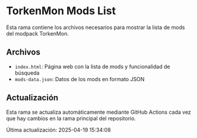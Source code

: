 # TorkenMon Mods List

Esta rama contiene los archivos necesarios para mostrar la lista de mods del modpack TorkenMon.

## Archivos

- `index.html`: Página web con la lista de mods y funcionalidad de búsqueda
- `mods-data.json`: Datos de los mods en formato JSON

## Actualización

Esta rama se actualiza automáticamente mediante GitHub Actions cada vez que hay cambios en la rama principal del repositorio.

Última actualización: 2025-04-19 15:34:08
